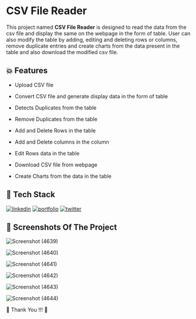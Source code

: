 # CSV File Reader



This project named **CSV File Reader** is designed to read the data from the csv file and display the same on the webpage in the form of table. User can also modify the table by adding, editing and deleting rows or columns, remove duplicate entries and create charts from the data present in the table and also download the modified csv file.



## 💥 Features

- Upload CSV file

- Convert CSV file and generate display data in the form of table 

- Detects Duplicates from the table

- Remove Duplicates from the table

- Add and Delete Rows in the table

- Add and Delete columns in the column

- Edit Rows data in the table

- Download CSV file from webpage

- Create Charts from the data in the table




## 📌 Tech Stack

[![linkedin](https://img.shields.io/badge/HTML5-E34F26?style=for-the-badge&logo=html5&logoColor=white)](https://www.linkedin.com/)
[![portfolio](https://img.shields.io/badge/CSS3-1572B6?style=for-the-badge&logo=css3&logoColor=white)](https://katherineoelsner.com/)
[![twitter](https://img.shields.io/badge/JavaScript-323330?style=for-the-badge&logo=javascript&logoColor=F7DF1E)](https://twitter.com/)




## 📸 Screenshots Of The Project


![Screenshot (4639)](https://user-images.githubusercontent.com/55338588/225990069-515de47e-a577-4b10-9f5b-72fc02c2a01e.png)


![Screenshot (4640)](https://user-images.githubusercontent.com/55338588/225989792-acab0b7e-dd42-47ff-ace3-cac36c0e11c9.png)


![Screenshot (4641)](https://user-images.githubusercontent.com/55338588/225989796-2230dbfe-be7e-42e2-803c-73074556944d.png)


![Screenshot (4642)](https://user-images.githubusercontent.com/55338588/226131709-834b93da-c27c-4e26-9f9b-8f8aedafde9a.png)


![Screenshot (4643)](https://user-images.githubusercontent.com/55338588/226131858-c347302d-8171-4390-a033-f3836733718d.png)


![Screenshot (4644)](https://user-images.githubusercontent.com/55338588/226131865-d966f4d2-c255-4d4b-94ed-1689d864226a.png)





💙 Thank You !!! 💙


